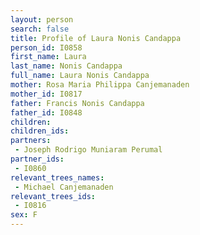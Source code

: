 ```yaml
---
layout: person
search: false
title: Profile of Laura Nonis Candappa
person_id: I0858
first_name: Laura
last_name: Nonis Candappa
full_name: Laura Nonis Candappa
mother: Rosa Maria Philippa Canjemanaden
mother_id: I0817
father: Francis Nonis Candappa
father_id: I0848
children:
children_ids:
partners:
 - Joseph Rodrigo Muniaram Perumal
partner_ids:
 - I0860
relevant_trees_names:
 - Michael Canjemanaden
relevant_trees_ids:
 - I0816
sex: F
---
```


